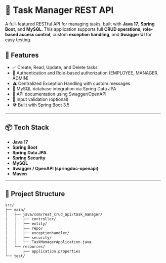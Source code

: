 # 📝 Task Manager REST API

A full-featured RESTful API for managing tasks, built with **Java 17**, **Spring Boot**, and **MySQL**. This application supports full **CRUD operations**, **role-based access control**, custom **exception handling**, and **Swagger UI** for easy testing.

## 🚀 Features

- ✅ Create, Read, Update, and Delete tasks
- 🔐 Authentication and Role-based authorization (EMPLOYEE, MANAGER, ADMIN)
- ⚠️ Centralized Exception Handling with custom messages
- 🧾 MySQL database integration via Spring Data JPA
- 📜 API documentation using Swagger/OpenAPI
- 🔁 Input validation (optional)
- 🛠️ Built with Spring Boot 3.5

---

## 📦 Tech Stack

- **Java 17**
- **Spring Boot**
- **Spring Data JPA**
- **Spring Security**
- **MySQL**
- **Swagger / OpenAPI (springdoc-openapi)**
- **Maven**

---

## 📂 Project Structure

```bash
src/
├── main/
│   ├── java/com/rest_crud_api/task_manager/
│   │   ├── controller/
│   │   ├── entity/
│   │   ├── repo/
│   │   ├── exceptionhandler/
│   │   ├── security/
│   │   └── TaskManagerApplication.java
│   └── resources/
│       ├── application.properties
└── test/
